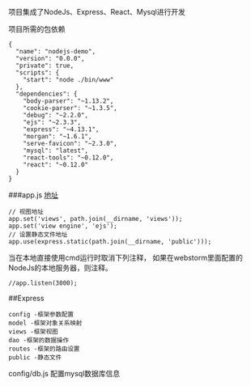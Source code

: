 
项目集成了NodeJs、Express、React、Mysql进行开发

项目所需的包依赖
```doc
{
  "name": "nodejs-demo",
  "version": "0.0.0",
  "private": true,
  "scripts": {
    "start": "node ./bin/www"
  },
  "dependencies": {
    "body-parser": "~1.13.2",
    "cookie-parser": "~1.3.5",
    "debug": "~2.2.0",
    "ejs": "~2.3.3",
    "express": "~4.13.1",
    "morgan": "~1.6.1",
    "serve-favicon": "~2.3.0",
    "mysql": "latest",
    "react-tools": "~0.12.0",
    "react": "~0.12.0"
  }
}
```

###app.js [地址](https://github.com/pgy1/Web-Project-Pratice/blob/nodejs/Nodejs-demo/app.js)

```doc
// 视图地址
app.set('views', path.join(__dirname, 'views'));
app.set('view engine', 'ejs');
// 设置静态文件地址
app.use(express.static(path.join(__dirname, 'public')));
```
当在本地直接使用cmd运行时取消下列注释，
如果在webstorm里面配置的NodeJs的本地服务器，则注释。
```doc
//app.listen(3000);
```

##Express
```doc
config -框架参数配置
model -框架对象关系映射
views -框架视图
dao -框架的数据操作
routes -框架的路由设置 
public -静态文件
```

config/db.js
配置mysql数据库信息


